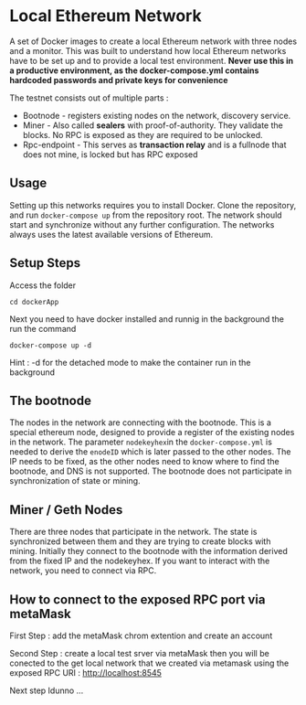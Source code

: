 # Local Ethereum Network

A set of Docker images to create a local Ethereum network with three nodes and a monitor. This was built to understand how local Ethereum networks have to be set up and to provide a local test environment. **Never use this in a productive environment, as the docker-compose.yml contains hardcoded passwords and private keys for convenience**

The testnet consists out of multiple parts :

- Bootnode - registers existing nodes on the network, discovery service.
- Miner - Also called **sealers** with proof-of-authority. They validate the blocks. No RPC is exposed as they are required to be unlocked.
- Rpc-endpoint - This serves as **transaction relay** and is a fullnode that does not mine, is locked but has RPC exposed

## Usage

Setting up this networks requires you to install Docker. Clone the repository, and run `docker-compose up` from the repository root. The network should start and synchronize without any further configuration. The networks always uses the latest available versions of Ethereum.

## Setup Steps

Access the folder

```
cd dockerApp
```

Next you need to have docker installed and runnig in the background the run the command

```
docker-compose up -d
```

Hint : -d for the detached mode to make the container run in the background

## The bootnode

The nodes in the network are connecting with the bootnode. This is a special ethereum node, designed to provide a register of the existing nodes in the network. The parameter `nodekeyhex`in the `docker-compose.yml` is needed to derive the `enodeID` which is later passed to the other nodes. The IP needs to be fixed, as the other nodes need to know where to find the bootnode, and DNS is not supported. The bootnode does not participate in synchronization of state or mining.

## Miner / Geth Nodes

There are three nodes that participate in the network. The state is synchronized between them and they are trying to create blocks with mining. Initially they connect to the bootnode with the information derived from the fixed IP and the nodekeyhex. If you want to interact with the network, you need to connect via RPC.

## How to connect to the exposed RPC port via metaMask

First Step : add the metaMask chrom extention and create an account

Second Step : create a local test srver via metaMask then you will be conected to the get local network that we created via metamask using the exposed RPC URI : [http://localhost:8545](http://localhost:8545)

Next step Idunno ...
